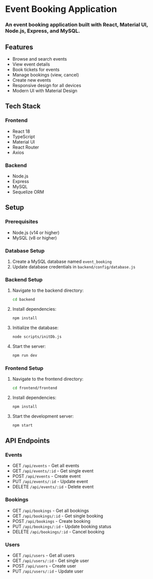 # Event Booking Application

### An event booking application built with React, Material UI, Node.js, Express, and MySQL.

## Features

- Browse and search events
- View event details
- Book tickets for events
- Manage bookings (view, cancel)
- Create new events
- Responsive design for all devices
- Modern UI with Material Design

## Tech Stack

### Frontend
- React 18
- TypeScript
- Material UI
- React Router
- Axios

### Backend
- Node.js
- Express
- MySQL
- Sequelize ORM

## Setup

### Prerequisites
- Node.js (v14 or higher)
- MySQL (v8 or higher)

### Database Setup
1. Create a MySQL database named `event_booking`
2. Update database credentials in `backend/config/database.js`

### Backend Setup
1. Navigate to the backend directory:
   ```bash
   cd backend
   ```
2. Install dependencies:
   ```bash
   npm install
   ```
3. Initialize the database:
   ```bash
   node scripts/initDb.js
   ```
4. Start the server:
   ```bash
   npm run dev
   ```

### Frontend Setup
1. Navigate to the frontend directory:
   ```bash
   cd frontend/frontend
   ```
2. Install dependencies:
   ```bash
   npm install
   ```
3. Start the development server:
   ```bash
   npm start
   ```

## API Endpoints

### Events
- GET `/api/events` - Get all events
- GET `/api/events/:id` - Get single event
- POST `/api/events` - Create event
- PUT `/api/events/:id` - Update event
- DELETE `/api/events/:id` - Delete event

### Bookings
- GET `/api/bookings` - Get all bookings
- GET `/api/bookings/:id` - Get single booking
- POST `/api/bookings` - Create booking
- PUT `/api/bookings/:id` - Update booking status
- DELETE `/api/bookings/:id` - Cancel booking

### Users
- GET `/api/users` - Get all users
- GET `/api/users/:id` - Get single user
- POST `/api/users` - Create user
- PUT `/api/users/:id` - Update user
